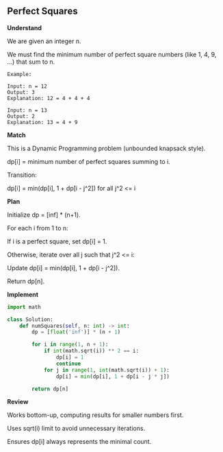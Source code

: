 ## Perfect Squares

**Understand**

We are given an integer n.

We must find the minimum number of perfect square numbers (like 1, 4, 9, …) that sum to n.

```
Example:

Input: n = 12
Output: 3
Explanation: 12 = 4 + 4 + 4

Input: n = 13
Output: 2
Explanation: 13 = 4 + 9
```

**Match**

This is a Dynamic Programming problem (unbounded knapsack style).

dp[i] = minimum number of perfect squares summing to i.

Transition:

dp[i] = min(dp[i], 1 + dp[i - j^2]) for all j^2 <= i

**Plan**

Initialize dp = [inf] \* (n+1).

For each i from 1 to n:

If i is a perfect square, set dp[i] = 1.

Otherwise, iterate over all j such that j^2 <= i:

Update dp[i] = min(dp[i], 1 + dp[i - j^2]).

Return dp[n].

**Implement**

```py
import math

class Solution:
    def numSquares(self, n: int) -> int:
        dp = [float('inf')] * (n + 1)

        for i in range(1, n + 1):
            if int(math.sqrt(i)) ** 2 == i:
                dp[i] = 1
                continue
            for j in range(1, int(math.sqrt(i)) + 1):
                dp[i] = min(dp[i], 1 + dp[i - j * j])

        return dp[n]
```

**Review**

Works bottom-up, computing results for smaller numbers first.

Uses sqrt(i) limit to avoid unnecessary iterations.

Ensures dp[i] always represents the minimal count.
